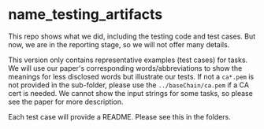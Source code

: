 # name_testing_artifacts

This repo shows what we did, including the testing code and test cases. But now, we are in the reporting stage, so we will not offer many details.

This version only contains representative examples (test cases) for tasks. We will use our paper's corresponding words/abbreviations to show the meanings for less disclosed words but illustrate our tests. If not a `ca*.pem` is not provided in the sub-folder, please use the `../baseChain/ca.pem` if a CA cert is needed. We cannot show the input strings for some tasks, so please see the paper for more description.

Each test case will provide a README. Please see this in the folders.